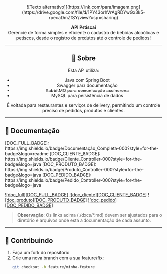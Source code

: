 <p align="center">
  <!-- Substitua pelo caminho da sua logo, caso possua -->
  ![Texto alternativo][(https://link.com/para/imagem.png](https://drive.google.com/file/d/1PY43orhVrAgRDYwGx3k5-rpecaDmZfSY/view?usp=sharing)
</p>

<p align="center">
  <b>API Petiscai</b><br>
  Gerencie de forma simples e eficiente o cadastro de bebidas alcoólicas e petiscos, desde o registro de produtos até o controle de pedidos!
</p>

---

<!-- Você pode adicionar um link para outras línguas, caso desejar -->
<!-- 
<p align="center">
  <i>Leia em outros idiomas:</i>
  <a href="./translations/README-ptBR.md">Português</a>
</p>
-->

<h2 align="center">🚀 Sobre</h2>

<p align="center">
  Esta API utiliza:
</p>
<ul align="center">
  <li>Java com Spring Boot</li>
  <li>Swagger para documentação</li>
  <li>RabbitMQ para comunicação assíncrona</li>
  <li>MySQL para persistência de dados</li>
</ul>

<p align="center">
  É voltada para restaurantes e serviços de delivery, permitindo um controle preciso de pedidos, produtos e clientes. 
</p>

---

<h2 id="doc-templates">📝 Documentação</h2>

<div>
  <!-- Exemplos de badges; ajuste conforme a sua necessidade -->
  <!-- Substitua os links e textos pelos que fazem sentido para o seu projeto -->
  [DOC_FULL_BADGE]: https://img.shields.io/badge/Documentação_Completa-000?style=for-the-badge&logo=readme
  [DOC_CLIENTE_BADGE]: https://img.shields.io/badge/Cliente_Controller-000?style=for-the-badge&logo=java
  [DOC_PRODUTO_BADGE]: https://img.shields.io/badge/Produto_Controller-000?style=for-the-badge&logo=java
  [DOC_PEDIDO_BADGE]: https://img.shields.io/badge/Pedido_Controller-000?style=for-the-badge&logo=java

  [![doc_full][DOC_FULL_BADGE]](./docs/README.md)
  [![doc_cliente][DOC_CLIENTE_BADGE]](./docs/cliente.md)
  [![doc_produto][DOC_PRODUTO_BADGE]](./docs/produto.md)
  [![doc_pedido][DOC_PEDIDO_BADGE]](./docs/pedido.md)
</div>

> **Observação**: Os links acima (./docs/*.md) devem ser ajustados para o diretório e arquivos onde está a documentação de cada assunto.

---

<h2 id="contribute">🤝 Contribuindo</h2>

1. Faça um fork do repositório
2. Crie uma nova branch com a sua feature/fix:
   ```bash
   git checkout -b feature/minha-feature

